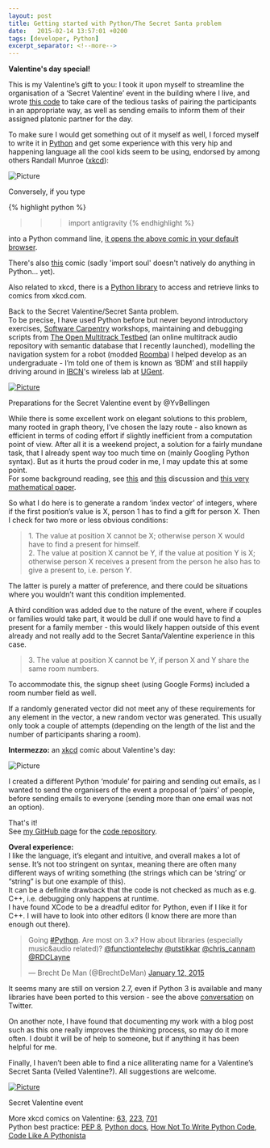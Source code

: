 ```yaml
---
layout: post
title: Getting started with Python/The Secret Santa problem
date:   2015-02-14 13:57:01 +0200
tags: [developer, Python]
excerpt_separator: <!--more-->
---
```


**Valentine's day special!**  

This is my Valentine’s gift to you: I took it upon myself to streamline the organisation of a ‘Secret Valentine’ event in the building where I live, and wrote [this code](https://github.com/BrechtDeMan/secretsanta) to take care of the tedious tasks of pairing the participants in an appropriate way, as well as sending emails to inform them of their assigned platonic partner for the day.   

To make sure I would get something out of it myself as well, I forced myself to write it in [Python](https://www.python.org) and get some experience with this very hip and happening language all the cool kids seem to be using, endorsed by among others Randall Munroe ([xkcd](http://xkcd.com)):   

![Picture](/uploads/3/4/4/2/34427003/385724302.png)

Conversely, if you type  

{% highlight python %}
>>> import antigravity
{% endhighlight %}

into a Python command line, [it opens the above comic in your default browser](http://www.reddit.com/r/ProgrammerHumor/comments/1hvb5n/til_if_you_type_import_antigravity_into_a_python/?sort=new).   

There's also [this](http://xkcd.com/413/) comic (sadly 'import soul' doesn't natively do anything in Python... yet).   

Also related to xkcd, there is a [Python library](https://pypi.python.org/pypi/xkcd/) to access and retrieve links to comics from xkcd.com.  

Back to the Secret Valentine/Secret Santa problem.   
To be precise, I have used Python before but never beyond introductory exercises, [Software Carpentry](http://software-carpentry.org) workshops, maintaining and debugging scripts from [The Open Multitrack Testbed](http://multitrack.eecs.qmul.ac.uk) (an online multitrack audio repository with semantic database that I recently launched), modelling the navigation system for a robot (modded [Roomba](http://www.irobot.com/For-the-Home/Vacuum-Cleaning/Roomba.aspx)) I helped develop as an undergraduate - I’m told one of them is known as ‘BDM’ and still happily driving around in [IBCN](https://www.ibcn.intec.ugent.be)'s wireless lab at [UGent](https://www.ibcn.intec.ugent.be).   

[![Picture](/uploads/3/4/4/2/34427003/4314438_orig.jpg)](/uploads/3/4/4/2/34427003/4314438_orig.jpg)

Preparations for the Secret Valentine event by @YvBellingen


While there is some excellent work on elegant solutions to this problem, many rooted in graph theory, I’ve chosen the lazy route - also known as efficient in terms of coding effort if slightly inefficient from a computation point of view. After all it is a weekend project, a solution for a fairly mundane task, that I already spent way too much time on (mainly Googling Python syntax). But as it hurts the proud coder in me, I may update this at some point.   
For some background reading, see [this](http://www.teamavolition.com/topic/14175-interesting-programming-problem-secret-santa/) and [this](http://stackoverflow.com/questions/273567/secret-santa-algorithm) discussion and [this very mathematical paper](http://www.lix.polytechnique.fr/~liberti/sesan.pdf).   

So what I do here is to generate a random ‘index vector’ of integers, where if the first position’s value is X, person 1 has to find a gift for person X. Then I check for two more or less obvious conditions:  


> 1\. The value at position X cannot be X; otherwise person X would have to find a present for himself.   
> 2\. The value at position X cannot be Y, if the value at position Y is X; otherwise person X receives a present from the person he also has to give a present to, i.e. person Y. 

The latter is purely a matter of preference, and there could be situations where you wouldn’t want this condition implemented.   

A third condition was added due to the nature of the event, where if couples or families would take part, it would be dull if one would have to find a present for a family member - this would likely happen outside of this event already and not really add to the Secret Santa/Valentine experience in this case.   


> 3\. The value at position X cannot be Y, if person X and Y share the same room numbers. 

To accommodate this, the signup sheet (using Google Forms) included a room number field as well.   

If a randomly generated vector did not meet any of these requirements for any element in the vector, a new random vector was generated. This usually only took a couple of attempts (depending on the length of the list and the number of participants sharing a room).  

**Intermezzo:** an [xkcd](http://xkcd.com/1016/) comic about Valentine's day:

![Picture](/uploads/3/4/4/2/34427003/553440289.png)

I created a different Python ‘module’ for pairing and sending out emails, as I wanted to send the organisers of the event a proposal of ‘pairs’ of people, before sending emails to everyone (sending more than one email was not an option).   

That's it!   
See [my GitHub page](https://github.com/BrechtDeMan/) for the [code repository](https://github.com/BrechtDeMan/secretsanta).   

**Overal experience:**  
I like the language, it’s elegant and intuitive, and overall makes a lot of sense. It’s not too stringent on syntax, meaning there are often many different ways of writing something (the strings which can be ‘string’ or “string” is but one example of this).   
It can be a definite drawback that the code is not checked as much as e.g. C++, i.e. debugging only happens at runtime.   
I have found XCode to be a dreadful editor for Python, even if I like it for C++. I will have to look into other editors (I know there are more than enough out there).   


> Going [#Python](https://twitter.com/hashtag/Python?src=hash). Are most on 3.x? How about libraries (especially music&audio related)? [@functiontelechy](https://twitter.com/functiontelechy) [@utstikkar](https://twitter.com/utstikkar) [@chris_cannam](https://twitter.com/chris_cannam) [@RDCLayne](https://twitter.com/RDCLayne)
> 
> — Brecht De Man (@BrechtDeMan) [January 12, 2015](https://twitter.com/BrechtDeMan/status/554616315936530432)


It seems many are still on version 2.7, even if Python 3 is available and many libraries have been ported to this version - see the above [conversation](https://twitter.com/BrechtDeMan/status/554616315936530432) on Twitter.   

On another note, I have found that documenting my work with a blog post such as this one really improves the thinking process, so may do it more often. I doubt it will be of help to someone, but if anything it has been helpful for me.   

Finally, I haven’t been able to find a nice alliterating name for a Valentine’s Secret Santa (Veiled Valentine?). All suggestions are welcome.   

[![Picture](/uploads/3/4/4/2/34427003/8015391_orig.jpg)](/uploads/3/4/4/2/34427003/8015391_orig.jpg)

Secret Valentine event


More xkcd comics on Valentine: [63](http://xkcd.com/63/), [223](http://xkcd.com/223/), [701](http://xkcd.com/701/)  
Python best practice: [PEP 8](https://www.python.org/dev/peps/pep-0008/), [Python docs](http://docs.python-guide.org/en/latest/writing/style/), [How Not To Write Python Code](http://eikke.com/how-not-to-write-python-code/), [Code Like A Pythonista](http://python.net/~goodger/projects/pycon/2007/idiomatic/presentation.html)
